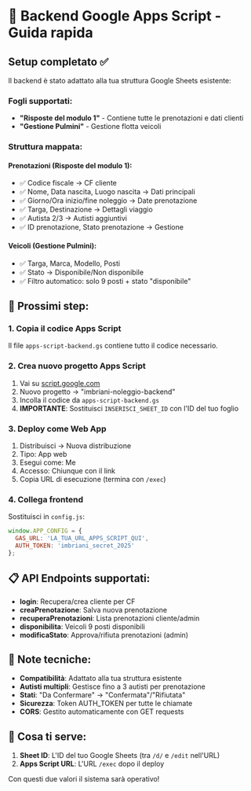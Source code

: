 # 📝 Backend Google Apps Script - Guida rapida

## Setup completato ✅

Il backend è stato adattato alla tua struttura Google Sheets esistente:

### Fogli supportati:
- **"Risposte del modulo 1"** - Contiene tutte le prenotazioni e dati clienti
- **"Gestione Pulmini"** - Gestione flotta veicoli

### Struttura mappata:

#### Prenotazioni (Risposte del modulo 1):
- ✅ Codice fiscale → CF cliente
- ✅ Nome, Data nascita, Luogo nascita → Dati principali
- ✅ Giorno/Ora inizio/fine noleggio → Date prenotazione
- ✅ Targa, Destinazione → Dettagli viaggio
- ✅ Autista 2/3 → Autisti aggiuntivi
- ✅ ID prenotazione, Stato prenotazione → Gestione

#### Veicoli (Gestione Pulmini):
- ✅ Targa, Marca, Modello, Posti
- ✅ Stato → Disponibile/Non disponibile
- ✅ Filtro automatico: solo 9 posti + stato "disponibile"

## 🚀 Prossimi step:

### 1. Copia il codice Apps Script
Il file `apps-script-backend.gs` contiene tutto il codice necessario.

### 2. Crea nuovo progetto Apps Script
1. Vai su [script.google.com](https://script.google.com)
2. Nuovo progetto → "imbriani-noleggio-backend"
3. Incolla il codice da `apps-script-backend.gs`
4. **IMPORTANTE**: Sostituisci `INSERISCI_SHEET_ID` con l'ID del tuo foglio

### 3. Deploy come Web App
1. Distribuisci → Nuova distribuzione
2. Tipo: App web
3. Esegui come: Me
4. Accesso: Chiunque con il link
5. Copia URL di esecuzione (termina con `/exec`)

### 4. Collega frontend
Sostituisci in `config.js`:
```javascript
window.APP_CONFIG = {
  GAS_URL: 'LA_TUA_URL_APPS_SCRIPT_QUI',
  AUTH_TOKEN: 'imbriani_secret_2025'
};
```

## 📋 API Endpoints supportati:

- **login**: Recupera/crea cliente per CF
- **creaPrenotazione**: Salva nuova prenotazione
- **recuperaPrenotazioni**: Lista prenotazioni cliente/admin
- **disponibilita**: Veicoli 9 posti disponibili
- **modificaStato**: Approva/rifiuta prenotazioni (admin)

## 🔧 Note tecniche:

- **Compatibilità**: Adattato alla tua struttura esistente
- **Autisti multipli**: Gestisce fino a 3 autisti per prenotazione
- **Stati**: "Da Confermare" → "Confermata"/"Rifiutata"
- **Sicurezza**: Token AUTH_TOKEN per tutte le chiamate
- **CORS**: Gestito automaticamente con GET requests

## 🎯 Cosa ti serve:

1. **Sheet ID**: L'ID del tuo Google Sheets (tra `/d/` e `/edit` nell'URL)
2. **Apps Script URL**: L'URL `/exec` dopo il deploy

Con questi due valori il sistema sarà operativo!